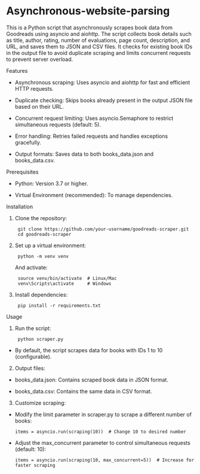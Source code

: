 # Asynchronous-website-parsing
This is a Python script that asynchronously scrapes book data from Goodreads using asyncio and aiohttp. The script collects book details such as title, author, rating, number of evaluations, page count, description, and URL, and saves them to JSON and CSV files. It checks for existing book IDs in the output file to avoid duplicate scraping and limits concurrent requests to prevent server overload.

Features

* Asynchronous scraping: Uses asyncio and aiohttp for fast and efficient HTTP requests.

* Duplicate checking: Skips books already present in the output JSON file based on their URL.

* Concurrent request limiting: Uses asyncio.Semaphore to restrict simultaneous requests (default: 5).

* Error handling: Retries failed requests and handles exceptions gracefully.

* Output formats: Saves data to both books_data.json and books_data.csv.

Prerequisites

* Python: Version 3.7 or higher.

* Virtual Environment (recommended): To manage dependencies.

Installation

1. Clone the repository:

        git clone https://github.com/your-username/goodreads-scraper.git
        cd goodreads-scraper

2. Set up a virtual environment:

        python -m venv venv

   And activate:

        source venv/bin/activate  # Linux/Mac
        venv\Scripts\activate     # Windows

3. Install dependencies:

        pip install -r requirements.txt

Usage

1. Run the script:

        python scraper.py

  * By default, the script scrapes data for books with IDs 1 to 10 (configurable).

2. Output files:

* books_data.json: Contains scraped book data in JSON format.

* books_data.csv: Contains the same data in CSV format.

3. Customize scraping:

* Modify the limit parameter in scraper.py to scrape a different number of books:

      items = asyncio.run(scraping(10))  # Change 10 to desired number

* Adjust the max_concurrent parameter to control simultaneous requests (default: 10):

      items = asyncio.run(scraping(10, max_concurrent=5))  # Increase for faster scraping
